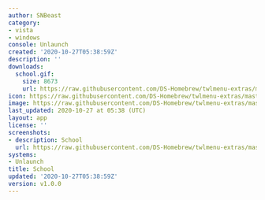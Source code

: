 ```yaml
---
author: SNBeast
category:
- vista
- windows
console: Unlaunch
created: '2020-10-27T05:38:59Z'
description: ''
downloads:
  school.gif:
    size: 8673
    url: https://raw.githubusercontent.com/DS-Homebrew/twlmenu-extras/master/_nds/TWiLightMenu/unlaunch/backgrounds/school.gif
icon: https://raw.githubusercontent.com/DS-Homebrew/twlmenu-extras/master/_nds/TWiLightMenu/unlaunch/backgrounds/school.gif
image: https://raw.githubusercontent.com/DS-Homebrew/twlmenu-extras/master/_nds/TWiLightMenu/unlaunch/backgrounds/school.gif
last_updated: 2020-10-27 at 05:38 (UTC)
layout: app
license: ''
screenshots:
- description: School
  url: https://raw.githubusercontent.com/DS-Homebrew/twlmenu-extras/master/_nds/TWiLightMenu/unlaunch/backgrounds/school.gif
systems:
- Unlaunch
title: School
updated: '2020-10-27T05:38:59Z'
version: v1.0.0
---
```

